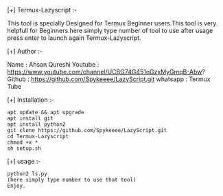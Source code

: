 

[+] Termux-Lazyscript :-
 
   This tool is specially Designed for Termux Beginner 
   users.This tool is very helpfull for Beginners.here
   simply type number of tool to use after usage press
   enter to launch again Termux-Lazyscript.

[+] Author :-

   Name : Ahsan Qureshi   Youtube : https://www.youtube.com/channel/UCBG74G451oGzxMyGmqB-Abw?
   Github : https://github.com/Spykeeee/LazyScript.git
   whatsapp : Termux Tube   

[+] Installation :-
  
    apt update && apt upgrade
    apt install git   
    apt install python2
    git clone https://github.com/Spykeeee/LazyScript.git
    cd Termux-Lazyscript
    chmod +x *
    sh setup.sh

[+] usage :-

    python2 ls.py
    (here simply type number to use that tool)
    Enjoy.
